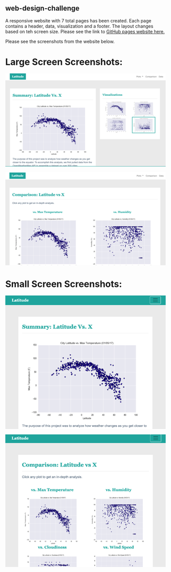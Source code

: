 ## web-design-challenge

A responsive website with 7 total pages has been created. Each page contains a header, data, visualization and a footer. The layout changes based on teh screen size. Please see the link to [GitHub pages website here.](https://nadiarichards.github.io/web-design-challenge/assets/)

Please see the screenshots from the website below.

# Large Screen Screenshots:

![front_page_large](https://github.com/nadiarichards/web-design-challenge/blob/main/site_screenshots/large_screen_front_page.png)

![comparison_page_large](https://github.com/nadiarichards/web-design-challenge/blob/main/site_screenshots/large_screen_comparison_page.png)

# Small Screen Screenshots:

![front_page_small](https://github.com/nadiarichards/web-design-challenge/blob/main/site_screenshots/small_screen_front_page.png)

![comparison_page_small](https://github.com/nadiarichards/web-design-challenge/blob/main/site_screenshots/small_screen_comparison_page.png)
